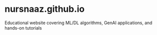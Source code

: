 # nursnaaz.github.io
Educational website covering ML/DL algorithms, GenAI applications, and hands-on tutorials
